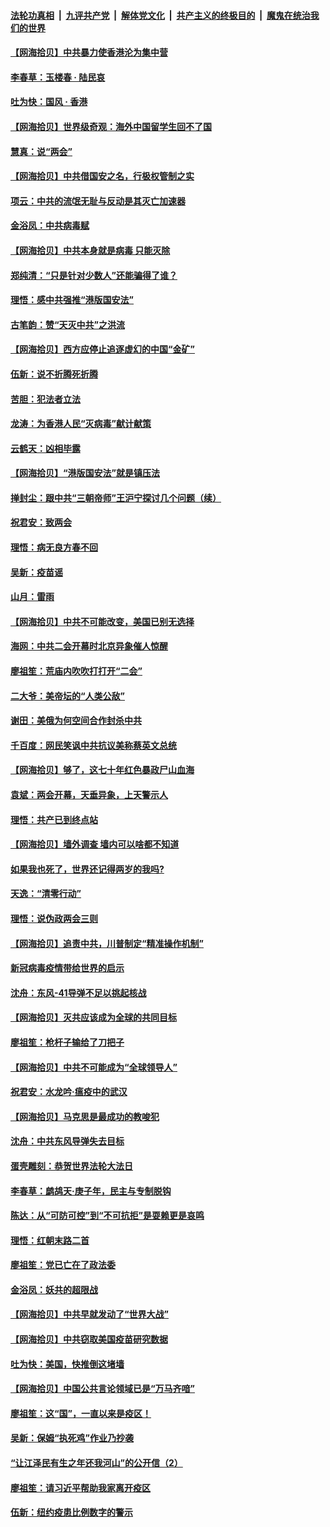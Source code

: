 ####  [法轮功真相](../../../../basic/blob/master/README.md?t=05291702) &nbsp;|&nbsp; [九评共产党](../../../../9ping.md/blob/master/README.md?t=05291702) &nbsp;|&nbsp; [解体党文化](../../../../jtdwh.md/blob/master/README.md?t=05291702)  &nbsp;|&nbsp; [共产主义的终极目的](../../../../gczydzjmd.md/blob/master/README.md?t=05291702) &nbsp;|&nbsp; [魔鬼在统治我们的世界](../../../../mgztzwmdsj.md/blob/master/README.md?t=05291702) 

#### [【网海拾贝】中共暴力使香港沦为集中营](../pages/nsc993/n12144854.md?t=05291702) 

#### [李春草：玉楼春 · 陆民哀](../pages/nsc993/n12144740.md?t=05291702) 

#### [吐为快：国风 · 香港](../pages/nsc993/n12144727.md?t=05291702) 

#### [【网海拾贝】世界级奇观：海外中国留学生回不了国](../pages/nsc993/n12142481.md?t=05291702) 

#### [慧真：说“两会”](../pages/nsc993/n12142285.md?t=05291702) 

#### [【网海拾贝】中共借国安之名，行极权管制之实](../pages/nsc993/n12139600.md?t=05291702) 

#### [项云：中共的流氓无耻与反动是其灭亡加速器](../pages/nsc993/n12139284.md?t=05291702) 

#### [金浴凤：中共病毒赋](../pages/nsc993/n12139268.md?t=05291702) 

#### [【网海拾贝】中共本身就是病毒 只能灭除](../pages/nsc993/n12136391.md?t=05291702) 

#### [郑纯清：“只是针对少数人”还能骗得了谁？](../pages/nsc993/n12136331.md?t=05291702) 

#### [理悟：感中共强推“港版国安法”](../pages/nsc993/n12136307.md?t=05291702) 

#### [古笔韵：赞“天灭中共”之洪流](../pages/nsc993/n12134062.md?t=05291702) 

#### [【网海拾贝】西方应停止追逐虚幻的中国“金矿”](../pages/nsc993/n12134043.md?t=05291702) 

#### [伍新：说不折腾死折腾](../pages/nsc993/n12133833.md?t=05291702) 

#### [苦胆：犯法者立法](../pages/nsc993/n12133821.md?t=05291702) 

#### [龙涛：为香港人民“灭病毒”献计献策](../pages/nsc993/n12133809.md?t=05291702) 

#### [云鹤天：凶相毕露](../pages/nsc993/n12133806.md?t=05291702) 

#### [【网海拾贝】“港版国安法”就是镇压法](../pages/nsc993/n12132243.md?t=05291702) 

#### [掸封尘：跟中共“三朝帝师”王沪宁探讨几个问题（续）](../pages/nsc993/n12132104.md?t=05291702) 

#### [祝君安：致两会](../pages/nsc993/n12132089.md?t=05291702) 

#### [理悟：病无良方春不回](../pages/nsc993/n12132054.md?t=05291702) 

#### [吴新：疫苗谣](../pages/nsc993/n12132020.md?t=05291702) 

#### [山月：雷雨](../pages/nsc993/n12132012.md?t=05291702) 

#### [【网海拾贝】中共不可能改变，美国已别无选择](../pages/nsc993/n12131124.md?t=05291702) 

#### [海网：中共二会开幕时北京异象催人惊醒](../pages/nsc993/n12131111.md?t=05291702) 

#### [廖祖笙：荒庙内吹吹打打开“二会”](../pages/nsc993/n12131025.md?t=05291702) 

#### [二大爷：美帝坛的“人类公敌”](../pages/nsc993/n12130961.md?t=05291702) 

#### [谢田：美俄为何空间合作封杀中共](../pages/nsc993/n12130160.md?t=05291702) 

#### [千百度：网民笑讽中共抗议美称蔡英文总统](../pages/nsc993/n12128155.md?t=05291702) 

#### [【网海拾贝】够了，这七十年红色暴政尸山血海](../pages/nsc993/n12128114.md?t=05291702) 

#### [袁斌：两会开幕，天垂异象，上天警示人](../pages/nsc993/n12128054.md?t=05291702) 

#### [理悟：共产已到终点站](../pages/nsc993/n12127167.md?t=05291702) 

#### [【网海拾贝】墙外调查 墙内可以啥都不知道](../pages/nsc993/n12125153.md?t=05291702) 

#### [如果我也死了，世界还记得两岁的我吗?](../pages/nsc993/n12123987.md?t=05291702) 

#### [天逸：“清零行动”](../pages/nsc993/n12123444.md?t=05291702) 

#### [理悟：说伪政两会三则](../pages/nsc993/n12123306.md?t=05291702) 

#### [【网海拾贝】追责中共，川普制定“精准操作机制”](../pages/nsc993/n12122811.md?t=05291702) 

#### [新冠病毒疫情带给世界的启示](../pages/nsc993/n12120303.md?t=05291702) 

#### [沈舟：东风-41导弹不足以挑起核战](../pages/nsc993/n12120182.md?t=05291702) 

#### [【网海拾贝】灭共应该成为全球的共同目标](../pages/nsc993/n12119615.md?t=05291702) 

#### [廖祖笙：枪杆子输给了刀把子](../pages/nsc993/n12117067.md?t=05291702) 

#### [【网海拾贝】中共不可能成为“全球领导人”](../pages/nsc993/n12117034.md?t=05291702) 

#### [祝君安：水龙吟·瘟疫中的武汉](../pages/nsc993/n12116767.md?t=05291702) 

#### [【网海拾贝】马克思是最成功的教唆犯](../pages/nsc993/n12115907.md?t=05291702) 

#### [沈舟：中共东风导弹失去目标](../pages/nsc993/n12115779.md?t=05291702) 

#### [蛋壳雕刻：恭贺世界法轮大法日](../pages/nsc993/n12115661.md?t=05291702) 

#### [李春草：鹧鸪天·庚子年，民主与专制脱钩](../pages/nsc993/n12115476.md?t=05291702) 

#### [陈达：从“可防可控”到“不可抗拒”是耍赖更是哀鸣](../pages/nsc993/n12115297.md?t=05291702) 

#### [理悟：红朝末路二首](../pages/nsc993/n12115161.md?t=05291702) 

#### [廖祖笙：党已亡在了政法委](../pages/nsc993/n12113771.md?t=05291702) 

#### [金浴凤：妖共的超限战](../pages/nsc993/n12113504.md?t=05291702) 

#### [【网海拾贝】中共早就发动了“世界大战”](../pages/nsc993/n12113343.md?t=05291702) 

#### [【网海拾贝】中共窃取美国疫苗研究数据](../pages/nsc993/n12110710.md?t=05291702) 

#### [吐为快：美国，快推倒这堵墙](../pages/nsc993/n12110410.md?t=05291702) 

#### [【网海拾贝】中国公共言论领域已是“万马齐喑”](../pages/nsc993/n12107477.md?t=05291702) 

#### [廖祖笙：这“国”，一直以来是疫区！](../pages/nsc993/n12107168.md?t=05291702) 

#### [吴新：保姆“执死鸡”作业乃抄袭](../pages/nsc993/n12107077.md?t=05291702) 

#### [“让江泽民有生之年还我河山”的公开信（2）](../pages/nsc993/n12106225.md?t=05291702) 

#### [廖祖笙：请习近平帮助我家离开疫区](../pages/nsc993/n12104927.md?t=05291702) 

#### [伍新：纽约疫患比例数字的警示](../pages/nsc993/n12104879.md?t=05291702) 

